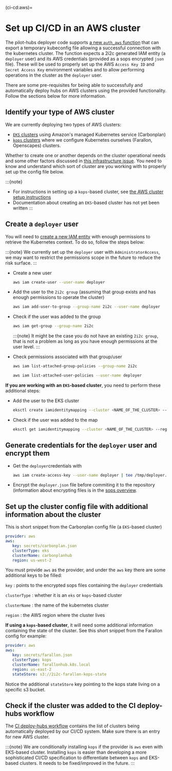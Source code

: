 (ci-cd:aws)=
# Set up CI/CD in an AWS cluster

The pilot-hubs deployer code supports [a new `auth_aws` function](https://github.com/2i2c-org/pilot-hubs/blob/e96e7bcded187870dc2e07d6626de8a12586ed32/deployer/hub.py#L126)
that can export a temporary kubeconfig file allowing a successful connection with the
kubernetes cluster.
The function expects a 2i2c generated IAM entity (a `deployer` user) and its AWS
credentials (provided as a sops encrypted `json` file). These will be used to properly
set up the AWS `Access Key ID` and `Secret Access Key` environment variables and to
allow performing operations in the cluster as the `deployer` user.

There are some pre-requisites for being able to successfully and automatically deploy hubs on AWS clusters using the provided functionality.
Follow the sections below for more information.

## Identify your type of AWS cluster
  
We are currently deploying two types of AWS clusters:

- [`EKS` clusters](https://aws.amazon.com/eks/) using Amazon's managed Kubernetes service (Carbonplan)
- [`kops` clusters](https://kops.sigs.k8s.io/getting_started/aws/) where we configure Kubernetes ourselves (Farallon,
Openscapes) clusters.

Whether to create one or another depends on the cluster operational needs and some other factors discussed in [this infrastructure issue](https://github.com/2i2c-org/pilot-hubs/issues/431).
You need to know and understand which sort of cluster are you working with to properly
set up the config file below.

:::{note}
- For instructions in setting up a `kops`-based cluster, see [the AWS cluster setup instructions](new-cluster:aws)
- Documentation about creating an `EKS`-based cluster has not yet been written
:::

## Create a `deployer` user

You will need to [create a new IAM entity](https://docs.aws.amazon.com/IAM/latest/UserGuide/id_users.html) with enough permissions to retrieve the Kubernetes context.
To do so, follow the steps below:

:::{note}
We currently set up the `deployer` user with `AdministratorAccess`, we may
want to restrict the permissions scope in the future to reduce the risk surface.
:::

- Create a new user

  ```bash
  aws iam create-user --user-name deployer
  ```

- Add the user to the `2i2c group` (assuming that group exists and has enough permissions to operate the cluster)

  ```bash
  aws iam add-user-to-group --group-name 2i2c --user-name deployer
  ```

- Check if the user was added to the group

  ```bash
  aws iam get-group --group-name 2i2c
  ```

  :::{note}
  It might be the case you do not have an existing `2i2c group`, that is not a problem   as long as you have enough permissions at the user level.
  :::

- Check permissions associated with that group/user

  ```bash
  aws iam list-attached-group-policies --group-name 2i2c
  
  aws iam list-attached-user-policies --user-name deployer
  ```

**If you are working with an `EKS`-based cluster**, you need to perform these additional steps:

- Add the user to the EKS cluster

  ```bash
  eksctl create iamidentitymapping --cluster <NAME_OF_THE_CLUSTER> --region=<REGION> --arn arn:aws:iam::<ACCOUNT_ID>:user/deployer --group system:masters --username admin
  ```

- Check if the user was added to the map

  ```bash
  eksctl get iamidentitymapping --cluster <NAME_OF_THE_CLUSTER> --region=<REGION>
  ```

## Generate credentials for the `deployer` user and encrypt them

- Get the `deployer`credentials with

  ```bash
  aws iam create-access-key --user-name deployer | tee /tmp/deployer.json
  ```

- Encrypt the `deployer.json` file before commiting it to the repository (information about encrypting files is in the [sops overview](tc:secrets:sops).

## Set up the cluster config file with additional information about the cluster

This is short snippet from the Carbonplan config file (a `EKS`-based cluster)

```yaml
provider: aws
aws:
   key: secrets/carbonplan.json
   clusterType: eks
   clusterName: carbonplanhub
   region: us-west-2
```

You must provide `aws` as the provider, and under the `aws` key there are some additional keys to be filled:

`key`
: points to the encrypted sops files containing the `deployer` credentials

`clusterType`
: whether it is an `eks` or `kops`-based cluster

`clusterName`
: the name of the kubernetes cluster

`region`
: the AWS region where the cluster lives

**If using a `kops`-based cluster**, it will need some additional information containing the state of the cluster. See this short snippet from the Farallon config for example:

```yaml
provider: aws
aws:
   key: secrets/farallon.json
   clusterType: kops
   clusterName: farallonhub.k8s.local
   region: us-east-2
   stateStore: s3://2i2c-farallon-kops-state
```

Notice the additional `stateStore` key pointing to the kops state living on a specific s3 bucket.

## Check if the cluster was added to the CI deploy-hubs workflow

The [CI deploy-hubs workflow](https://github.com/2i2c-org/pilot-hubs/blob/e96e7bcded187870dc2e07d6626de8a12586ed32/.github/workflows/deploy-hubs.yaml#L31-L36) contains the list of clusters being automatically deployed by our CI/CD system.
Make sure there is an entry for new AWS cluster.

:::{note}
We are conditionally installing `kops` if the provider is `aws` even with EKS-based
cluster. Installing `kops` is easier than developing a more sophisticated CI/CD
specification to differentiate between `kops` and EKS-based clusters. It needs to be
fixed/improved in the future.
:::

